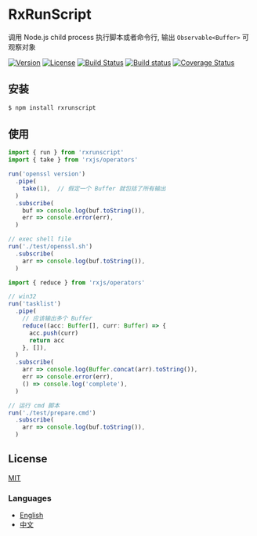 # RxRunScript
调用 Node.js child process 执行脚本或者命令行, 输出 `Observable<Buffer>` 可观察对象

[![Version](https://img.shields.io/npm/v/rxrunscript.svg)](https://www.npmjs.com/package/rxrunscript)
[![License](https://img.shields.io/badge/license-MIT-blue.svg)](https://opensource.org/licenses/MIT)
[![Build Status](https://travis-ci.org/waitingsong/rxrunscript.svg?branch=master)](https://travis-ci.org/waitingsong/rxrunscript)
[![Build status](https://ci.appveyor.com/api/projects/status/v5jt9imw2519nsax/branch/master?svg=true)](https://ci.appveyor.com/project/waitingsong/rxrunscript/branch/master)
[![Coverage Status](https://coveralls.io/repos/github/waitingsong/node-myca/badge.svg?branch=master)](https://coveralls.io/github/waitingsong/rxrunscript?branch=master)



## 安装
```bash
$ npm install rxrunscript
```

## 使用
```ts
import { run } from 'rxrunscript'
import { take } from 'rxjs/operators'

run('openssl version')
  .pipe(
    take(1),  // 假定一个 Buffer 就包括了所有输出
  )
  .subscribe(
    buf => console.log(buf.toString()), 
    err => console.error(err),
  ) 

// exec shell file
run('./test/openssl.sh')
  .subscribe(
    arr => console.log(buf.toString()),
  )

import { reduce } from 'rxjs/operators'

// win32
run('tasklist')
  .pipe(
    // 应该输出多个 Buffer
    reduce((acc: Buffer[], curr: Buffer) => {
      acc.push(curr)
      return acc
    }, []),
  )
  .subscribe(
    arr => console.log(Buffer.concat(arr).toString()),
    err => console.error(err),
    () => console.log('complete'),
  )

// 运行 cmd 脚本
run('./test/prepare.cmd')
  .subscribe(
    arr => console.log(buf.toString()),
  )
```


## License
[MIT](LICENSE)


### Languages
- [English](README.md)
- [中文](README.zh-CN.md)
